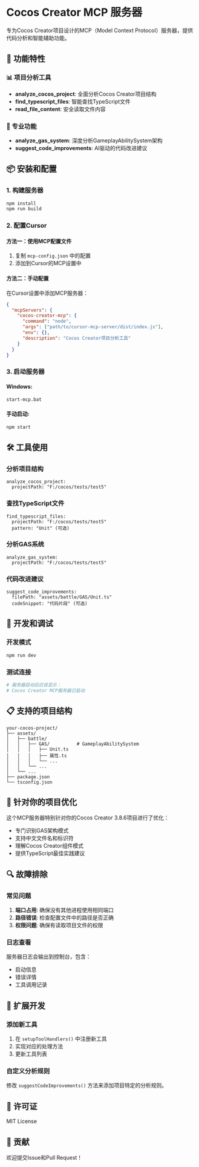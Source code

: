 # Cocos Creator MCP 服务器

专为Cocos Creator项目设计的MCP（Model Context Protocol）服务器，提供代码分析和智能辅助功能。

## 🚀 功能特性

### 📊 项目分析工具
- **analyze_cocos_project**: 全面分析Cocos Creator项目结构
- **find_typescript_files**: 智能查找TypeScript文件
- **read_file_content**: 安全读取文件内容

### 🎯 专业功能
- **analyze_gas_system**: 深度分析GameplayAbilitySystem架构
- **suggest_code_improvements**: AI驱动的代码改进建议

## 📦 安装和配置

### 1. 构建服务器
```bash
npm install
npm run build
```

### 2. 配置Cursor

#### 方法一：使用MCP配置文件
1. 复制 `mcp-config.json` 中的配置
2. 添加到Cursor的MCP设置中

#### 方法二：手动配置
在Cursor设置中添加MCP服务器：

```json
{
  "mcpServers": {
    "cocos-creator-mcp": {
      "command": "node",
      "args": ["path/to/cursor-mcp-server/dist/index.js"],
      "env": {},
      "description": "Cocos Creator项目分析工具"
    }
  }
}
```

### 3. 启动服务器

#### Windows:
```bash
start-mcp.bat
```

#### 手动启动:
```bash
npm start
```

## 🛠️ 工具使用

### 分析项目结构
```
analyze_cocos_project:
  projectPath: "F:/cocos/tests/test5"
```

### 查找TypeScript文件
```
find_typescript_files:
  projectPath: "F:/cocos/tests/test5"
  pattern: "Unit" (可选)
```

### 分析GAS系统
```
analyze_gas_system:
  projectPath: "F:/cocos/tests/test5"
```

### 代码改进建议
```
suggest_code_improvements:
  filePath: "assets/battle/GAS/Unit.ts"
  codeSnippet: "代码片段" (可选)
```

## 🔧 开发和调试

### 开发模式
```bash
npm run dev
```

### 测试连接
```bash
# 服务器启动后应该显示：
# Cocos Creator MCP服务器已启动
```

## 📋 支持的项目结构

```
your-cocos-project/
├── assets/
│   ├── battle/
│   │   ├── GAS/          # GameplayAbilitySystem
│   │   │   ├── Unit.ts
│   │   │   ├── 属性.ts
│   │   │   └── ...
│   │   └── ...
│   └── ...
├── package.json
└── tsconfig.json
```

## 🎯 针对你的项目优化

这个MCP服务器特别针对你的Cocos Creator 3.8.6项目进行了优化：
- 专门识别GAS架构模式
- 支持中文文件名和标识符
- 理解Cocos Creator组件模式
- 提供TypeScript最佳实践建议

## 🔍 故障排除

### 常见问题
1. **端口占用**: 确保没有其他进程使用相同端口
2. **路径错误**: 检查配置文件中的路径是否正确
3. **权限问题**: 确保有读取项目文件的权限

### 日志查看
服务器日志会输出到控制台，包含：
- 启动信息
- 错误详情
- 工具调用记录

## 📝 扩展开发

### 添加新工具
1. 在 `setupToolHandlers()` 中注册新工具
2. 实现对应的处理方法
3. 更新工具列表

### 自定义分析规则
修改 `suggestCodeImprovements()` 方法来添加项目特定的分析规则。

## 📄 许可证

MIT License

## 🤝 贡献

欢迎提交Issue和Pull Request！ 